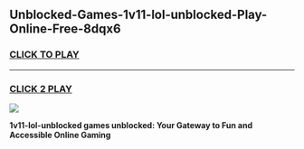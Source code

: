 
## Unblocked-Games-1v11-lol-unblocked-Play-Online-Free-8dqx6
<h3>
<a href="https://premium76.site?title=1v11-lol-unblocked&ref=26A">CLICK TO PLAY</a></h3>
<hr>

<h3>
<a href="https://premium76.site?title=1v11-lol-unblocked&ref=26A">CLICK 2 PLAY</a>
  
</h3>

<a href="https://premium76.site?title=1v11-lol-unblocked&ref=26A"><img src="https://clearcache.store/games.png"></a>


**1v11-lol-unblocked games unblocked: Your Gateway to Fun and Accessible Online Gaming**
